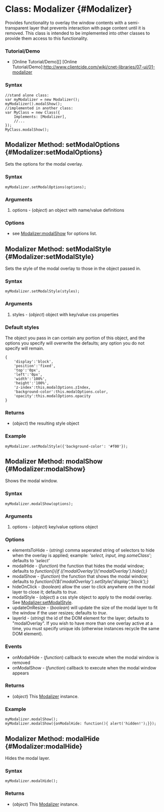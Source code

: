 Class: Modalizer {#Modalizer}
=============================

Provides functionality to overlay the window contents with a semi-transparent layer that prevents interaction with page content until it is removed. This class is intended to be implemented into other classes to provide them access to this functionality.

### Tutorial/Demo

* [Online Tutorial/Demo][]
[Online Tutorial/Demo]:http://www.clientcide.com/wiki/cnet-libraries/07-ui/01-modalizer

### Syntax

	//stand alone class:
	var myModalizer = new Modalizer();
	myModalizer().modalShow();
	//implemented in another class:
	var MyClass = new Class({
		Implements: [Modalizer],
		//...
	});
	MyClass.modalShow();

Modalizer Method: setModalOptions {#Modalizer:setModalOptions}
--------------------------------------------------------------

Sets the options for the modal overlay.

### Syntax

	myModalizer.setModalOptions(options);

### Arguments

1. options - (*object*) an object with name/value definitions

### Options

* see [Modalizer:modalShow][] for options list.

Modalizer Method: setModalStyle {#Modalizer:setModalStyle}
----------------------------------------------------------

Sets the style of the modal overlay to those in the object passed in.

### Syntax

	myModalizer.setModalStyle(styles);

### Arguments
1. styles - (*object*) object with key/value css properties
	
### Default styles

The object you pass in can contain any portion of this object, and the options you specify will overwrite the defaults; any option you do not specify will remain.

	{
		'display':'block',
		'position':'fixed',
		'top':'0px',
		'left':'0px',
		'width':'100%',
		'height':'100%',
		'z-index':this.modalOptions.zIndex,
		'background-color':this.modalOptions.color,
		'opacity':this.modalOptions.opacity
	}

### Returns

* (*object*) the resulting style object

### Example

	myModalizer.setModalStyle({'background-color': '#f00'});

Modalizer Method: modalShow {#Modalizer:modalShow}
--------------------------------------------------

Shows the modal window.

### Syntax

	myModalizer.modalShow(options);

### Arguments

1. options - (*object*) key/value options object

### Options

* elementsToHide - (*string*) comma seperated string of selectors to hide when the overlay is applied; example: *'select, input, img.someClass'*; defaults to *'select'*
* modalHide - (*function*) the function that hides the modal window; defaults to *function(){if ($('modalOverlay'))$('modalOverlay').hide();}*
* modalShow - (*function*) the function that shows the modal window; defaults to *function(){$('modalOverlay').setStyle('display','block');}* 
* hideOnClick - (*boolean*) allow the user to click anywhere on the modal layer to close it; defaults to *true*.
* modalStyle - (*object*) a css style object to apply to the modal overlay. See [Modalizer:setModalStyle][].
* updateOnResize - (*boolean*) will update the size of the modal layer to fit the window if the user resizes; defaults to *true*.
* layerId - (*string*) the id of the DOM element for the layer; defaults to "modalOverlay". If you wish to have more than one overlay active at a time, you must specify unique ids (otherwise instances recycle the same DOM element).

### Events

* onModalHide - (*function*) callback to execute when the modal window is removed
* onModalShow - (*function*) callback to execute when the modal window appears


### Returns

* (*object*) This [Modalizer][] instance.

### Example

	myModalizer.modalShow();
	myModalizer.modalShow({onModalHide: function(){ alert('hidden!');}});

Modalizer Method: modalHide {#Modalizer:modalHide}
--------------------------------------------------

Hides the modal layer.

### Syntax

	myModalizer.modalHide();

### Returns

* (*object*) This [Modalizer][] instance.

[Modalizer]: #Modalizer
[Modalizer:modalShow]: #Modalizer:modalShow
[Modalizer:setModalStyle]: #Modalizer:setModalStyle
